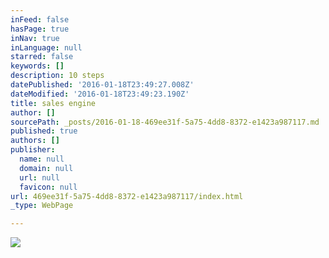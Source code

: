 ```yaml
---
inFeed: false
hasPage: true
inNav: true
inLanguage: null
starred: false
keywords: []
description: 10 steps
datePublished: '2016-01-18T23:49:27.008Z'
dateModified: '2016-01-18T23:49:23.190Z'
title: sales engine
author: []
sourcePath: _posts/2016-01-18-469ee31f-5a75-4dd8-8372-e1423a987117.md
published: true
authors: []
publisher:
  name: null
  domain: null
  url: null
  favicon: null
url: 469ee31f-5a75-4dd8-8372-e1423a987117/index.html
_type: WebPage

---
```

![](https://the-grid-user-content.s3-us-west-2.amazonaws.com/714804fb-5add-4405-8a8e-f7da428b0ddf.png)